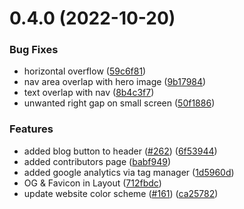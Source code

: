 # 0.4.0 (2022-10-20)


### Bug Fixes

* horizontal overflow ([59c6f81](https://github.com/Arijit1000/4c-site/commit/59c6f81b0f3b9d4e2626d4ef1bcf03a162574c4c))
* nav area overlap with hero image ([9b17984](https://github.com/Arijit1000/4c-site/commit/9b179841b54381479abd260665155d97cb5b52cf))
* text overlap with nav ([8b4c3f7](https://github.com/Arijit1000/4c-site/commit/8b4c3f7bda23dce32a75f4a09eea4018819e97d9))
* unwanted right gap on small screen ([50f1886](https://github.com/Arijit1000/4c-site/commit/50f1886d131fca11dd299d18a6db9f9bee57acff))


### Features

* added blog button to header ([#262](https://github.com/Arijit1000/4c-site/issues/262)) ([6f53944](https://github.com/Arijit1000/4c-site/commit/6f53944286ccc7c944154c1ac969c9b663a50b79))
* added contributors page ([babf949](https://github.com/Arijit1000/4c-site/commit/babf949d8a2a5c71afb25ee6c3dbb8a70867d88d))
* added google analytics via tag manager ([1d5960d](https://github.com/Arijit1000/4c-site/commit/1d5960da3973d69331d114a14d3f6cf07701d445))
* OG & Favicon in Layout ([712fbdc](https://github.com/Arijit1000/4c-site/commit/712fbdc005780f0e8dec412218e023111c80cf6c))
* update website color scheme ([#161](https://github.com/Arijit1000/4c-site/issues/161)) ([ca25782](https://github.com/Arijit1000/4c-site/commit/ca25782bd9e2078edcf0bbebe2c1dc7e02de30f5))



